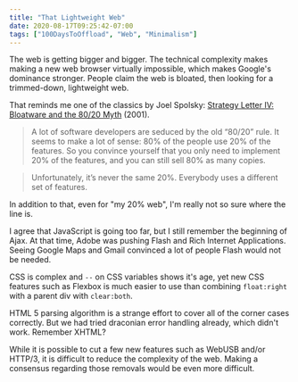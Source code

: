 ```yaml
---
title: "That Lightweight Web"
date: 2020-08-17T09:25:42-07:00
tags: ["100DaysToOffload", "Web", "Minimalism"]
---
```


The web is getting bigger and bigger. The technical complexity makes making a new web browser virtually impossible, which makes Google's dominance stronger. People claim the web is bloated, then looking for a trimmed-down, lightweight web.

That reminds me one of the classics by Joel Spolsky: [Strategy Letter IV: Bloatware and the 80/20 Myth](https://www.joelonsoftware.com/2001/03/23/strategy-letter-iv-bloatware-and-the-8020-myth/) (2001).

> A lot of software developers are seduced by the old “80/20” rule. It seems to make a lot of sense: 80% of the people use 20% of the features. So you convince yourself that you only need to implement 20% of the features, and you can still sell 80% as many copies. 

> Unfortunately, it’s never the same 20%. Everybody uses a different set of features.

In addition to that, even for "my 20% web", I'm really not so sure where the line is.

I agree that JavaScript is going too far, but I still remember the beginning of Ajax. At that time, Adobe was pushing Flash and Rich Internet Applications. Seeing Google Maps and Gmail convinced a lot of people Flash would not be needed.

CSS is complex and `--` on CSS variables shows it's age, yet new CSS features such as Flexbox is much easier to use than combining `float:right` with a parent div with `clear:both`.

HTML 5 parsing algorithm is a strange effort to cover all of the corner cases correctly. But we had tried draconian error handling already, which didn't work. Remember XHTML?

While it is possible to cut a few new features such as WebUSB and/or HTTP/3, it is difficult to reduce the complexity of the web. Making a consensus regarding those removals would be even more difficult.
